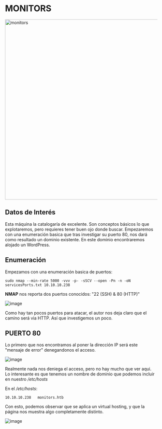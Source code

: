 # MONITORS

<img width="593" alt="monitors" src="https://user-images.githubusercontent.com/87484792/185144891-1929fa9f-e63a-42cc-97f4-c0f7f429c681.png">

## Datos de Interés

Esta máquina la catalogaría de excelente. Son conceptos básicos lo que explotaremos, pero requieres tener buen ojo donde buscar. Empezaremos con una enumeración basica que tras investigar su puerto 80, nos dará como resultado un dominio existente. En este dominio encontraremos alojado un WordPress. 


## Enumeración

Empezamos con una enumeración basica de puertos:

`sudo nmap --min-rate 5000 -vvv -p- -sSCV --open -Pn -n -oN servicesPorts.txt 10.10.10.238`

**NMAP** nos reporta dos puertos conocidos: "22 (SSH) & 80 (HTTP)"

![image](https://user-images.githubusercontent.com/87484792/185152874-93dc1d57-3473-4bf3-91c1-706727d65b5c.png)

Como hay tan pocos puertos para atacar, el autor nos deja claro que el camino será via HTTP. Así que investigemos un poco.

## PUERTO 80

Lo primero que nos encontramos al poner la dirección IP será este "mensaje de error" denegandonos el acceso.

![image](https://user-images.githubusercontent.com/87484792/185160859-3b0af02f-f00d-4cc8-9219-07f462d44d83.png)

Realmente nada nos deniega el acceso, pero no hay mucho que ver aqui. Lo interesante es que tenemos un nombre de dominio que podemos incluir en nuestro */etc/hosts*

En el */etc/hosts*:

`10.10.10.238   monitors.htb`

Con esto, podemos observar que se aplica un virtual hosting, y que la página nos muestra algo completamente distinto.

![image](https://user-images.githubusercontent.com/87484792/185161957-5e77ab62-642c-43a7-95f3-a9a8a3c4418e.png)
